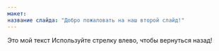 ```yaml
---
макет: 
название слайда: "Добро пожаловать на наш второй слайд!"
---
```

Это мой текст
Используйте стрелку влево, чтобы вернуться назад!
